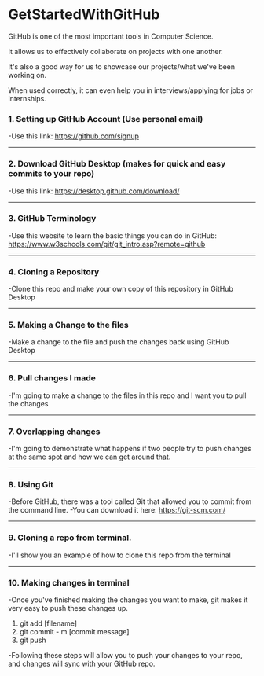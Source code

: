 # GetStartedWithGitHub

GitHub is one of the most important tools in Computer Science.

It allows us to effectively collaborate on projects with one another.

It's also a good way for us to showcase our projects/what we've been working on.

When used correctly, it can even help you in interviews/applying for jobs or internships.

### 1. Setting up GitHub Account (Use personal email)
  -Use this link: https://github.com/signup

---

### 2. Download GitHub Desktop (makes for quick and easy commits to your repo)
   -Use this link: https://desktop.github.com/download/

---

### 3. GitHub Terminology
  -Use this website to learn the basic things you can do in GitHub: https://www.w3schools.com/git/git_intro.asp?remote=github

---

### 4. Cloning a Repository
  -Clone this repo and make your own copy of this repository in GitHub Desktop

---

### 5. Making a Change to the files
  -Make a change to the file and push the changes back using GitHub Desktop

---

### 6. Pull changes I made
  -I'm going to make a change to the files in this repo and I want you to pull the changes

---

### 7. Overlapping changes
  -I'm going to demonstrate what happens if two people try to push changes at the same spot and how we can get around that.

---

### 8. Using Git
  -Before GitHub, there was a tool called Git that allowed you to commit from the command line.
  -You can download it here: https://git-scm.com/

---

### 9. Cloning a repo from terminal.
  -I'll show you an example of how to clone this repo from the terminal

---

### 10. Making changes in terminal
  -Once you've finished making the changes you want to make, git makes it very easy to push these changes up.
  1. git add [filename]
  2. git commit - m [commit message]
  3. git push

  -Following these steps will allow you to push your changes to your repo, and changes will sync with your GitHub repo.
